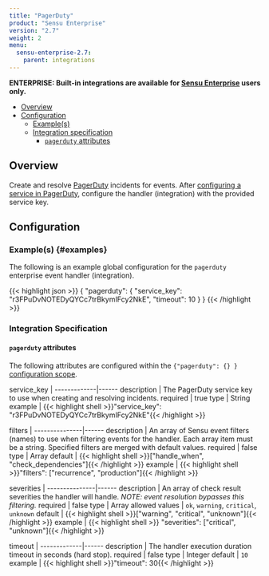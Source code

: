```yaml
---
title: "PagerDuty"
product: "Sensu Enterprise"
version: "2.7"
weight: 2
menu:
  sensu-enterprise-2.7:
    parent: integrations
---
```

**ENTERPRISE: Built-in integrations are available for [Sensu Enterprise][1]
users only.**

- [Overview](#overview)
- [Configuration](#configuration)
  - [Example(s)](#examples)
  - [Integration specification](#integration-specification)
    - [`pagerduty` attributes](#pagerduty-attributes)

## Overview

Create and resolve [PagerDuty][2] incidents for events. After [configuring a
service in PagerDuty][3], configure the handler (integration) with the provided
service key.

## Configuration

### Example(s) {#examples}

The following is an example global configuration for the `pagerduty` enterprise
event handler (integration).

{{< highlight json >}}
{
  "pagerduty": {
    "service_key": "r3FPuDvNOTEDyQYCc7trBkymIFcy2NkE",
    "timeout": 10
  }
}
{{< /highlight >}}

### Integration Specification

#### `pagerduty` attributes

The following attributes are configured within the `{"pagerduty": {} }`
[configuration scope][4].

service_key  | 
-------------|------
description  | The PagerDuty service key to use when creating and resolving incidents.
required     | true
type         | String
example      | {{< highlight shell >}}"service_key": "r3FPuDvNOTEDyQYCc7trBkymIFcy2NkE"{{< /highlight >}}

filters        | 
---------------|------
description    | An array of Sensu event filters (names) to use when filtering events for the handler. Each array item must be a string. Specified filters are merged with default values.
required       | false
type           | Array
default        | {{< highlight shell >}}["handle_when", "check_dependencies"]{{< /highlight >}}
example        | {{< highlight shell >}}"filters": ["recurrence", "production"]{{< /highlight >}}

severities     | 
---------------|------
description    | An array of check result severities the handler will handle. _NOTE: event resolution bypasses this filtering._
required       | false
type           | Array
allowed values | `ok`, `warning`, `critical`, `unknown`
default        | {{< highlight shell >}}["warning", "critical", "unknown"]{{< /highlight >}}
example        | {{< highlight shell >}} "severities": ["critical", "unknown"]{{< /highlight >}}

timeout      | 
-------------|------
description  | The handler execution duration timeout in seconds (hard stop).
required     | false
type         | Integer
default      | `10`
example      | {{< highlight shell >}}"timeout": 30{{< /highlight >}}

[?]:  #
[1]:  https://support.pagerduty.com/hc/en-us/articles/202830340-Creating-a-Generic-API-Service
[2]:  https://www.pagerduty.com?ref=sensu-enterprise
[3]:  https://support.pagerduty.com/hc/en-us/articles/202830340-Creating-a-Generic-API-Service?ref=sensu-enterprise
[4]:  /sensu-core/1.0/reference/configuration#configuration-scopes
